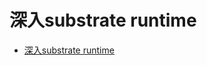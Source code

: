 # 深入substrate runtime

<!--ts-->
* [深入substrate runtime](#深入substrate-runtime)

<!-- Created by https://github.com/ekalinin/github-markdown-toc -->
<!-- Added by: runner, at: Tue Jul 26 13:09:58 UTC 2022 -->

<!--te-->